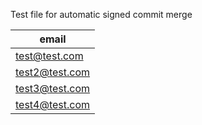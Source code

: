 Test file for automatic signed commit merge

| email |
| ------------- |
| test@test.com|
| test2@test.com|
| test3@test.com|
| test4@test.com|
